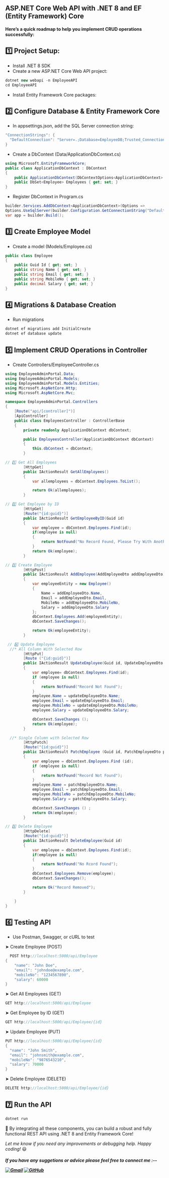## ASP.NET Core Web API with .NET 8 and EF (Entity Framework) Core 
#### Here’s a quick roadmap to help you implement CRUD operations successfully:

## 1️⃣ Project Setup: 
* Install .NET 8 SDK
* Create a new ASP.NET Core Web API project:
```c#
dotnet new webapi -n EmployeeAPI
cd EmployeeAPI
```
* Install Entity Framework Core packages:

## 2️⃣ Configure Database & Entity Framework Core
* In appsettings.json, add the SQL Server connection string:
```c#
"ConnectionStrings": {
  "DefaultConnection": "Server=.;Database=EmployeeDB;Trusted_Connection=True;TrustServerCertificate=True;"
}
```
* Create a DbContext (Data/ApplicationDbContext.cs)
```c#
using Microsoft.EntityFrameworkCore;
public class ApplicationDbContext : DbContext
{
    public ApplicationDbContext(DbContextOptions<ApplicationDbContext> options) : base(options) { } 
    public DbSet<Employee> Employees { get; set; }
}
```

* Register DbContext in Program.cs
```c#
builder.Services.AddDbContext<ApplicationDbContext>(Options =>
Options.UseSqlServer(builder.Configuration.GetConnectionString("DefaultConnection")));
var app = builder.Build();
```
## 3️⃣ Create Employee Model
* Create a model (Models/Employee.cs)
```c#
public class Employee
{
    public Guid Id { get; set; }
    public string Name { get; set; }
    public string Email { get; set; }
    public string MobileNo { get; set; }
    public decimal Salary { get; set; }
}
```
## 4️⃣ Migrations & Database Creation
* Run migrations
```c#
dotnet ef migrations add InitialCreate
dotnet ef database update
```
## 5️⃣ Implement CRUD Operations in Controller
* Create Controllers/EmployeeController.cs
```c#
using EmployeeAdminPortal.Data;
using EmployeeAdminPortal.Models;
using EmployeeAdminPortal.Models.Entities;
using Microsoft.AspNetCore.Http;
using Microsoft.AspNetCore.Mvc;

namespace EmployeeAdminPortal.Controllers
{
    [Route("api/[controller]")]
    [ApiController]
    public class EmployeesController : ControllerBase
    {
        private readonly ApplicationDbContext dbContext;

        public EmployeesController(ApplicationDbContext dbContext)
        {
            this.dbContext = dbContext;
        }

// 1️⃣ Get All Employees
        [HttpGet]
        public IActionResult GetAllEmployees()
        {
            var allemployees = dbContext.Employees.ToList();

            return Ok(allemployees); 
        }

// 2️⃣ Get Employee by ID
        [HttpGet]
        [Route("{id:guid}")]
        public IActionResult GetEmployeeByID(Guid id)
        {
            var employee = dbContext.Employees.Find(id);
            if(employee is null)
            {
                return NotFound("No Record Found, Please Try With Another ID");          
            }
            return Ok(employee);
        }

// 3️⃣ Create Employee
        [HttpPost]
        public IActionResult AddEmployee(AddEmployeeDto addEmployeeDto)
        {
            var employeeEntity = new Employee()
            {
                Name = addEmployeeDto.Name,
                Email = addEmployeeDto.Email,
                MobileNo = addEmployeeDto.MobileNo,
                Salary = addEmployeeDto.Salary
            };
            dbContext.Employees.Add(employeeEntity);
            dbContext.SaveChanges();

            return Ok(employeeEntity);
        }

 // 4️⃣ Update Employee
  //* All Column With Selected Row
        [HttpPut]
        [Route ("{id:guid}")]
        public IActionResult UpdateEmployee(Guid id, UpdateEmployeeDto updateEmployeeDto) 
        {
            var employee= dbContext.Employees.Find(id);
            if (employee is null)
            {
                return NotFound("Record Not Found");
            }
            employee.Name = updateEmployeeDto.Name;
            employee.Email = updateEmployeeDto.Email;
            employee.MobileNo = updateEmployeeDto.MobileNo;
            employee.Salary = updateEmployeeDto.Salary;

            dbContext.SaveChanges ();
            return Ok(employee);
        }

  //* Single Column with Selected Row
        [HttpPatch]
        [Route("{id:guid}")]
        public IActionResult PatchEmployee (Guid id, PatchEmployeeDto patchEmployeeDto)
        {
            var employee = dbContext.Employees.Find (id);
            if (employee is null)
            {
                return NotFound("Record Not Found");
            }
            employee.Name = patchEmployeeDto.Name;
            employee.Email = patchEmployeeDto.Email;
            employee.MobileNo = patchEmployeeDto.MobileNo;
            employee.Salary = patchEmployeeDto.Salary;

            dbContext.SaveChanges () ;
            return Ok(employee);
        }

// 5️⃣ Delete Employee
        [HttpDelete]
        [Route("{id:guid}")]
        public IActionResult DeleteEmployee(Guid id) 
        {
            var employee = dbContext.Employees.Find(id);
            if(employee is null)
            {
                return NotFound("No Rcord Found");
            }
            dbContext.Employees.Remove(employee);
            dbContext.SaveChanges();

            return Ok("Record Removed");
        }

    }
}
```
## 6️⃣ Testing API
* Use Postman, Swagger, or cURL to test

➤ Create Employee (POST)
```c#
  POST http://localhost:5000/api/Employee
{
    "name": "John Doe",
    "email": "johndoe@example.com",
    "mobileNo": "1234567890",
    "salary": 60000
}
```

➤ Get All Employees (GET)
```c#
GET http://localhost:5000/api/Employee
```

➤ Get Employee by ID (GET)
```c#
GET http://localhost:5000/api/Employee/{id}
```

➤ Update Employee (PUT)
  ```c#
PUT http://localhost:5000/api/Employee/{id}
{
    "name": "John Smith",
    "email": "johnsmith@example.com",
    "mobileNo": "9876543210",
    "salary": 70000
}
  ```
➤ Delete Employee (DELETE)
  ```c#
DELETE http://localhost:5000/api/Employee/{id}
  ```
## 7️⃣ Run the API
```c#
dotnet run
```
<p>
🚀 By integrating all these components, you can build a robust and fully functional REST API using .NET 8 and Entity Framework Core! 
</p>

<p>
    <em>Let me know if you need any improvements or debugging help. Happy coding!</em> 😃
</p>

<p>
<h5> <em>If you have any suggetions or advice please feel free to connect me </em>:--
</p>
<a href="mailto:anshvnm@gmail.com" target="_blank"><img src="https://img.icons8.com/bubbles/50/000000/gmail.png" alt="Gmail"/></a>
<a href="https://github.com/anshdmishra" target="_blank"><img src="https://img.icons8.com/bubbles/50/000000/github.png" alt="GitHub"/></a>
</h5> 






